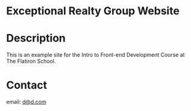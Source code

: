 Exceptional Realty Group Website
===

# Description

This is an example site for the Intro to Front-end Development Course at The Flatiron School.

# Contact

email: d@d.com
